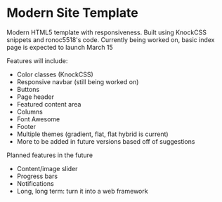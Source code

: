 Modern Site Template
====================

Modern HTML5 template with responsiveness. Built using KnockCSS snippets and ronoc5518's code. Currently being worked on, basic index page is expected to launch March 15

Features will include:
- Color classes (KnockCSS)
- Responsive navbar (still being worked on)
- Buttons
- Page header
- Featured content area
- Columns
- Font Awesome
- Footer
- Multiple themes (gradient, flat, flat hybrid is current)
- More to be added in future versions based off of suggestions

Planned features in the future
- Content/image slider
- Progress bars
- Notifications
- Long, long term: turn it into a web framework
